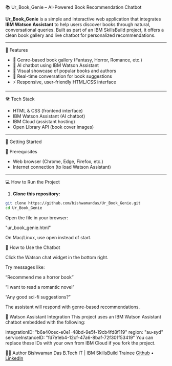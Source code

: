 📚 Ur_Book_Genie – AI-Powered Book Recommendation Chatbot

**Ur_Book_Genie** is a simple and interactive web application that integrates **IBM Watson Assistant** to help users discover books through natural, conversational queries. Built as part of an IBM SkillsBuild project, it offers a clean book gallery and live chatbot for personalized recommendations.

---

🌟 Features

- 🎨 Genre-based book gallery (Fantasy, Horror, Romance, etc.)
- 🧠 AI chatbot using IBM Watson Assistant
- 📖 Visual showcase of popular books and authors
- 💬 Real-time conversation for book suggestions
- ⚡ Responsive, user-friendly HTML/CSS interface

---

🛠 Tech Stack

- HTML & CSS (frontend interface)
- IBM Watson Assistant (AI chatbot)
- IBM Cloud (assistant hosting)
- Open Library API (book cover images)

---

🚀 Getting Started

📁 Prerequisites

- Web browser (Chrome, Edge, Firefox, etc.)
- Internet connection (to load Watson Assistant)

---

💻 How to Run the Project

1. **Clone this repository:**
```bash
git clone https://github.com/bishwamandas/Ur_Book_Genie.git
cd Ur_Book_Genie
```

Open the file in your browser:

"ur_book_genie.html"
  
On Mac/Linux, use open instead of start.

💬 How to Use the Chatbot

Click the Watson chat widget in the bottom right.

Try messages like:

“Recommend me a horror book”

“I want to read a romantic novel”

“Any good sci-fi suggestions?”

The assistant will respond with genre-based recommendations.

🧠 Watson Assistant Integration
This project uses an IBM Watson Assistant chatbot embedded with the following:

integrationID: "b6a40cec-e0e1-48bd-9e5f-19cb4fd8f119"
region: "au-syd"
serviceInstanceID: "fd7e1eb4-12cf-47a6-8baf-72f301f53419"
You can replace these IDs with your own from IBM Cloud if you fork the project.

🙋‍♂️ Author
Bishwaman Das
B.Tech IT | IBM SkillsBuild Trainee
[Github](https://github.com/bishwamanDas) • [LinkedIn](www.linkedin.com/in/bishwamandas1102)
